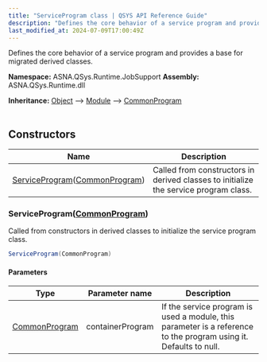 ```yaml
---
title: "ServiceProgram class | QSYS API Reference Guide"
description: "Defines the core behavior of a service program and provides a base for migrated derived classes. "
last_modified_at: 2024-07-09T17:00:49Z
---
```


Defines the core behavior of a service program and provides a base for migrated derived classes.

**Namespace:** ASNA.QSys.Runtime.JobSupport
**Assembly:** ASNA.QSys.Runtime.dll

**Inheritance:** [Object](https://docs.microsoft.com/en-us/dotnet/api/system.object) --> [Module](/reference/runtime/qsys-runtime-job-support/module.html) --> [CommonProgram](/reference/runtime/qsys-runtime-job-support/common-program.html)
<br>
<br>

## Constructors

| Name | Description |
| --- | --- |
| [ServiceProgram](#serviceprogramcommonprogram)([CommonProgram](/reference/runtime/qsys-runtime-job-support/common-program.html)) | Called from constructors in derived classes to initialize the service program class. 

### ServiceProgram([CommonProgram](/reference/runtime/qsys-runtime-job-support/common-program.html))

Called from constructors in derived classes to initialize the service program class. 

```cs
ServiceProgram(CommonProgram)
```

#### Parameters

| Type | Parameter name | Description
| --- | --- | ---
| [CommonProgram](/reference/runtime/qsys-runtime-job-support/common-program.html) | containerProgram | If the service program is used a module, this parameter is a reference to the program using it. Defaults to null.
